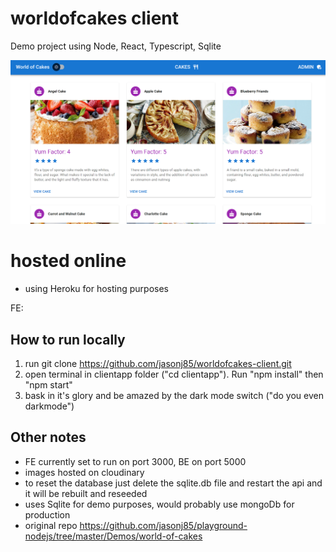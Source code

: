 # worldofcakes client
Demo project using Node, React, Typescript, Sqlite

![World of Cakes](https://github.com/jasonj85/worldofcakes-client/blob/main/world-of-cakes.png)

# hosted online
- using Heroku for hosting purposes

FE: 

## How to run locally
1. run git clone https://github.com/jasonj85/worldofcakes-client.git
2. open terminal in clientapp folder ("cd clientapp"). Run "npm install" then "npm start"
3. bask in it's glory and be amazed by the dark mode switch ("do you even darkmode")

## Other notes
- FE currently set to run on port 3000, BE on port 5000
- images hosted on cloudinary 
- to reset the database just delete the sqlite.db file and restart the api and it will be rebuilt and reseeded 
- uses Sqlite for demo purposes, would probably use mongoDb for production
- original repo https://github.com/jasonj85/playground-nodejs/tree/master/Demos/world-of-cakes
